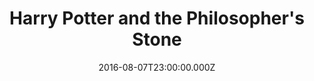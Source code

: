 ---
title: "Harry Potter and the Philosopher's Stone"
year: 2001
date: 2016-08-07T23:00:00.000Z
permalink: /almanac/movies/2016-08-08-harry-potter-and-the-philosophers-stone/index.html
rating: 3
---